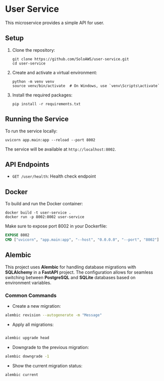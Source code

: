 # User Service

This microservice provides a simple API for user.

## Setup

1. Clone the repository:

   ```
   git clone https://github.com/SoloAWS/user-service.git
   cd user-service
   ```

2. Create and activate a virtual environment:

   ```
   python -m venv venv
   source venv/bin/activate  # On Windows, use `venv\Scripts\activate`
   ```

3. Install the required packages:
   ```
   pip install -r requirements.txt
   ```

## Running the Service

To run the service locally:

```
uvicorn app.main:app --reload --port 8002
```

The service will be available at `http://localhost:8002`.

## API Endpoints

- `GET /user/health`: Health check endpoint

## Docker

To build and run the Docker container:

```
docker build -t user-service .
docker run -p 8002:8002 user-service
```

Make sure to expose port 8002 in your Dockerfile:

```dockerfile
EXPOSE 8002
CMD ["uvicorn", "app.main:app", "--host", "0.0.0.0", "--port", "8002"]
```

## Alembic
This project uses **Alembic** for handling database migrations with **SQLAlchemy** in a **FastAPI** project. The configuration allows for seamless switching between **PostgreSQL** and **SQLite** databases based on environment variables.

### Common Commands
- Create a new migration:
``` bash
alembic revision --autogenerate -m "Message"
```

- Apply all migrations:

``` bash

alembic upgrade head
```
- Downgrade to the previous migration:

``` bash
alembic downgrade -1
```

- Show the current migration status:
``` bash
alembic current
```